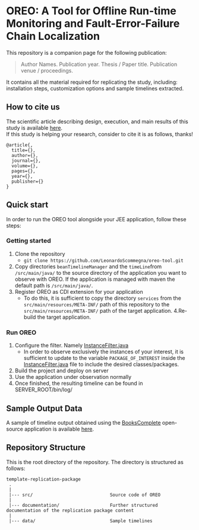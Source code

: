 # OREO: A Tool for Offline Run-time Monitoring and Fault-Error-Failure Chain Localization

This repository is a companion page for the following publication:
> Author Names. Publication year. Thesis / Paper title. Publication venue / proceedings.

It contains all the material required for replicating the study, including: 
installation steps, customization options and sample timelines extracted.

## How to cite us
The scientific article describing design, execution, and main results of this study is available [here](https://www.google.com).<br> 
If this study is helping your research, consider to cite it is as follows, thanks!

```
@article{,
  title={},
  author={},
  journal={},
  volume={},
  pages={},
  year={},
  publisher={}
}
```

## Quick start
In order to run the OREO tool alongside your JEE application, follow these steps:

### Getting started

1. Clone the repository 
   - `git clone https://github.com/LeonardoScommegna/oreo-tool.git`
2. Copy directories `beanTimelineManager` and the `timeLine`from `/src/main/java/` to the source directory of the application you want to observe with OREO. 
If the application is managed with maven the default path is  `/src/main/java/`.
3. Register OREO as CDI extension for your application
    - To do this, it is sufficient to copy the directory `services` from the `src/main/resources/META-INF/` path of this repository to the `src/main/resources/META-INF/` path of the target application.
4.Re-build the target application.

### Run OREO

1. Configure the filter. Namely [InstanceFilter.java](/src/main/java/beanTimelineManager/filter/InstanceFilter.java) 
    - In order to observe exclusively the instances of your interest, it is sufficient to update to the variable `PACKAGE_OF_INTEREST` inside the [InstanceFilter.java](/src/main/java/beanTimelineManager/filter/InstanceFilter.java) file to include the desired classes/packages.
2. Build the project and deploy on server
3. Use the application under observation normally
4. Once finished, the resulting timeline can be found in SERVER_ROOT/bin/log/

Sample Output Data
---------------
A sample of timeline output obtained using the [BooksComplete](https://github.com/Apress/Practical-JSF-Java-EE-8/tree/master/BooksComplete) open-source application is available [here](data/).

## Repository Structure
This is the root directory of the repository. The directory is structured as follows:

    template-replication-package
     .
     |
     |--- src/                             Source code of OREO
     |
     |--- documentation/                   Further structured documentation of the replication package content
     |
     |--- data/                            Sample timelines     
